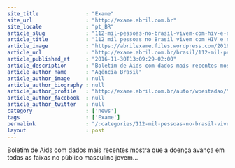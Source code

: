 ```yaml
---
site_title               : "Exame"
site_url                 : "http://exame.abril.com.br"
site_locale              : "pt_BR"
article_slug             : "112-mil-pessoas-no-brasil-vivem-com-hiv-e-nao-sabem-diz-saude"
article_title            : "112 mil pessoas no Brasil vivem com HIV e não sabem, diz Saúde"
article_image            : "https://abrilexame.files.wordpress.com/2016/09/size_960_16_9_aids10.jpeg?quality=70&strip=all&w=960"
article_url              : "http://exame.abril.com.br/brasil/112-mil-pessoas-no-brasil-vivem-com-hiv-e-nao-sabem-diz-saude/"
article_published_at     : "2016-11-30T13:09:29-02:00"
article_description      : "Boletim de Aids com dados mais recentes mostra que a doença avança em todas as faixas no público masculino jovem..."
article_author_name      : "Agência Brasil"
article_author_image     : null
article_author_biography : null
article_author_profile   : "http://exame.abril.com.br/autor/wpestadao/"
article_author_facebook  : null
article_author_twitter   : null
category                 : ['news']
tags                     : ['Exame']
permalink                : "/:categories/112-mil-pessoas-no-brasil-vivem-com-hiv-e-nao-sabem-diz-saude/"
layout                   : post
---
```


Boletim de Aids com dados mais recentes mostra que a doença avança em todas as faixas no público masculino jovem...
